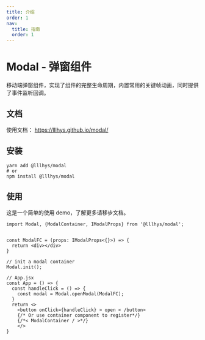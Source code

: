 ```yaml
---
title: 介绍
order: 1
nav:
  title: 指南
  order: 1
---
```


# Modal - 弹窗组件

移动端弹窗组件，实现了组件的完整生命周期，内置常用的关键帧动画，同时提供了事件监听回调。

## 文档

使用文档： https://lllhys.github.io/modal/

## 安装

```shell
yarn add @lllhys/modal
# or
npm install @lllhys/modal
```

## 使用

这是一个简单的使用 demo，了解更多请移步文档。

```tsx | pure
import Modal, {ModalContainer, IModalProps} from '@lllhys/modal';


const ModalFC = (props: IModalProps<{}>) => {
  return <div></div>
}

// init a modal container
Modal.init();

// App.jsx
const App = () => {
  const handleClick = () => {
    const modal = Modal.openModal(ModalFC);
  }
  return <>
    <button onClick={handleClick} > open < /button>
    {/* Or use container component to register*/}
    {/*< ModalContainer / >*/}
    </>
}


```
